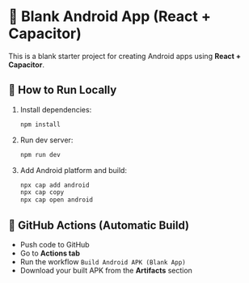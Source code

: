 # 📱 Blank Android App (React + Capacitor)

This is a blank starter project for creating Android apps using **React + Capacitor**.

## 🚀 How to Run Locally
1. Install dependencies:
   ```bash
   npm install
   ```
2. Run dev server:
   ```bash
   npm run dev
   ```
3. Add Android platform and build:
   ```bash
   npx cap add android
   npx cap copy
   npx cap open android
   ```

## 🧩 GitHub Actions (Automatic Build)
- Push code to GitHub
- Go to **Actions tab**
- Run the workflow `Build Android APK (Blank App)`
- Download your built APK from the **Artifacts** section
